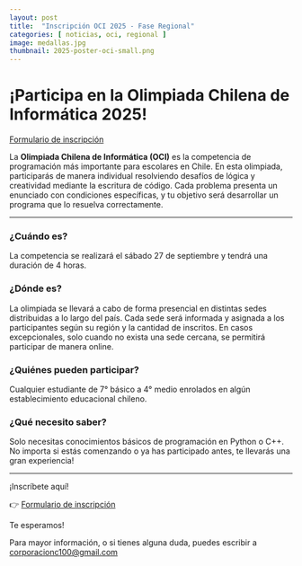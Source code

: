 ```yaml
---
layout: post
title:  "Inscripción OCI 2025 - Fase Regional"
categories: [ noticias, oci, regional ]
image: medallas.jpg
thumbnail: 2025-poster-oci-small.png
---
```


# ¡Participa en la Olimpiada Chilena de Informática 2025!

[Formulario de inscripción](https://forms.gle/YuLhBPdMqCjwpj2V7)

La **Olimpiada Chilena de Informática (OCI)** es la competencia de programación más importante para escolares en Chile. En esta olimpiada, participarás de manera individual resolviendo desafíos de lógica y creatividad mediante la escritura de código. Cada problema presenta un enunciado con condiciones específicas, y tu objetivo será desarrollar un programa que lo resuelva correctamente.

---

### ¿Cuándo es?
La competencia se realizará el sábado 27 de septiembre y tendrá una duración de 4 horas.

### ¿Dónde es?
La olimpiada se llevará a cabo de forma presencial en distintas sedes distribuidas a lo largo del país. Cada sede será informada y asignada a los participantes según su región y la cantidad de inscritos. En casos excepcionales, solo cuando no exista una sede cercana, se permitirá participar de manera online.

### ¿Quiénes pueden participar?
Cualquier estudiante de 7° básico a 4° medio enrolados en algún establecimiento educacional chileno.

### ¿Qué necesito saber?
Solo necesitas conocimientos básicos de programación en Python o C++. No importa si estás comenzando o ya has participado antes, te llevarás una gran experiencia!

---

¡Inscríbete aquí!

👉 [Formulario de inscripción](https://forms.gle/YuLhBPdMqCjwpj2V7)

Te esperamos!

Para mayor información, o si tienes alguna duda, puedes escribir a corporacionc100@gmail.com